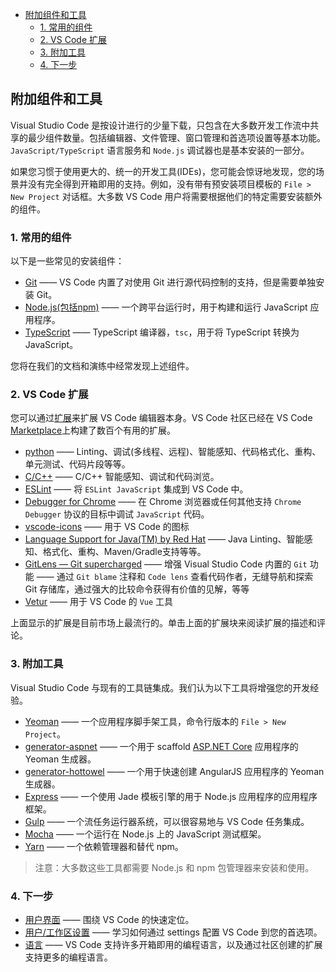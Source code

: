 <!--
 * @Author: haoluo
 * @Date: 2019-07-23 09:06:14
 * @LastEditors: haoluo
 * @LastEditTime: 2019-07-23 17:50:54
 * @Description: file content
 -->

- [附加组件和工具](#%e9%99%84%e5%8a%a0%e7%bb%84%e4%bb%b6%e5%92%8c%e5%b7%a5%e5%85%b7)
  - [1. 常用的组件](#1-%e5%b8%b8%e7%94%a8%e7%9a%84%e7%bb%84%e4%bb%b6)
  - [2. VS Code 扩展](#2-vs-code-%e6%89%a9%e5%b1%95)
  - [3. 附加工具](#3-%e9%99%84%e5%8a%a0%e5%b7%a5%e5%85%b7)
  - [4. 下一步](#4-%e4%b8%8b%e4%b8%80%e6%ad%a5)

## 附加组件和工具

Visual Studio Code 是按设计进行的少量下载，只包含在大多数开发工作流中共享的最少组件数量。包括编辑器、文件管理、窗口管理和首选项设置等基本功能。`JavaScript/TypeScript` 语言服务和 `Node.js` 调试器也是基本安装的一部分。

如果您习惯于使用更大的、统一的开发工具(IDEs)，您可能会惊讶地发现，您的场景并没有完全得到开箱即用的支持。例如，没有带有预安装项目模板的 `File > New Project` 对话框。大多数 VS Code 用户将需要根据他们的特定需要安装额外的组件。

### 1. 常用的组件

以下是一些常见的安装组件：

- [Git](https://git-scm.com/download) —— VS Code 内置了对使用 Git 进行源代码控制的支持，但是需要单独安装 Git。
- [Node.js(包括npm)](https://nodejs.org/) —— 一个跨平台运行时，用于构建和运行 JavaScript 应用程序。
- [TypeScript](https://www.typescriptlang.org/) —— TypeScript 编译器，`tsc`，用于将 TypeScript 转换为 JavaScript。

您将在我们的文档和演练中经常发现上述组件。

### 2. VS Code 扩展

您可以通过[扩展](https://love2.io/@LH786020019/doc/VS-Code-docs/user_guide/exten_market.md)来扩展 VS Code 编辑器本身。VS Code 社区已经在 VS Code [Marketplace](https://marketplace.visualstudio.com/VSCode)上构建了数百个有用的扩展。

- [python](https://marketplace.visualstudio.com/items?itemName=ms-python.python) —— Linting、调试(多线程、远程)、智能感知、代码格式化、重构、单元测试、代码片段等等。
- [C/C++](https://love2.io/@LH786020019/doc/VS-Code-docs/languages/cplusplus.md) —— C/C++ 智能感知、调试和代码浏览。
- [ESLint](https://marketplace.visualstudio.com/items?itemName=dbaeumer.vscode-eslint) —— 将 `ESLint JavaScript` 集成到 VS Code 中。
- [Debugger for Chrome](https://marketplace.visualstudio.com/items?itemName=msjsdiag.debugger-for-chrome) —— 在 Chrome 浏览器或任何其他支持 `Chrome Debugger` 协议的目标中调试 `JavaScript` 代码。
- [vscode-icons](https://marketplace.visualstudio.com/items?itemName=vscode-icons-team.vscode-icons) —— 用于 VS Code 的图标
- [Language Support for Java(TM) by Red Hat](https://marketplace.visualstudio.com/items?itemName=redhat.java) —— Java Linting、智能感知、格式化、重构、Maven/Gradle支持等等。
- [GitLens — Git supercharged](https://marketplace.visualstudio.com/items?itemName=eamodio.gitlens) —— 增强 Visual Studio Code 内置的 `Git` 功能 —— 通过 `Git blame` 注释和 `Code lens` 查看代码作者，无缝导航和探索 Git 存储库，通过强大的比较命令获得有价值的见解，等等
- [Vetur](https://marketplace.visualstudio.com/items?itemName=octref.vetur) —— 用于 VS Code 的 `Vue` 工具

上面显示的扩展是目前市场上最流行的。单击上面的扩展块来阅读扩展的描述和评论。

### 3. 附加工具

Visual Studio Code 与现有的工具链集成。我们认为以下工具将增强您的开发经验。

- [Yeoman](http://yeoman.io/) —— 一个应用程序脚手架工具，命令行版本的 `File > New Project`。
- [generator-aspnet](https://www.npmjs.com/package/generator-aspnet) —— 一个用于 scaffold [ASP.NET Core](https://asp.net/) 应用程序的 Yeoman 生成器。
- [generator-hottowel](https://github.com/johnpapa/generator-hottowel) —— 一个用于快速创建 AngularJS 应用程序的 Yeoman 生成器。
- [Express](https://expressjs.com/) —— 一个使用 Jade 模板引擎的用于 Node.js 应用程序的应用程序框架。
- [Gulp](https://gulpjs.com/) —— 一个流任务运行器系统，可以很容易地与 VS Code 任务集成。
- [Mocha](https://mochajs.org/) —— 一个运行在 Node.js 上的 JavaScript 测试框架。
- [Yarn](https://yarnpkg.com/) —— 一个依赖管理器和替代 npm。

> 注意：大多数这些工具都需要 Node.js 和 npm 包管理器来安装和使用。

### 4. 下一步

- [用户界面](https://love2.io/@LH786020019/doc/VS-Code-docs/get_started/user_interface.md) —— 围绕 VS Code 的快速定位。
- [用户/工作区设置](https://love2.io/@LH786020019/doc/VS-Code-docs/get_started/settings.md) —— 学习如何通过 settings 配置 VS Code 到您的首选项。
- [语言](https://love2.io/@LH786020019/doc/VS-Code-docs/languages/overview.md) —— VS Code 支持许多开箱即用的编程语言，以及通过社区创建的扩展支持更多的编程语言。
